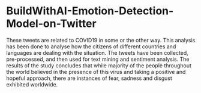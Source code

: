 # BuildWithAI-Emotion-Detection-Model-on-Twitter
These tweets are related to COVID19 in some or the other way. This analysis has been done to analyse how the citizens of different countries and languages are dealing with the situation. The tweets have been collected, pre-processed, and then used for text mining and sentiment analysis. The results of the study concludes that while majority of the people throughout the world believed in the presence of this virus and taking a positive and hopeful approach, there are instances of fear, sadness and disgust exhibited worldwide.
